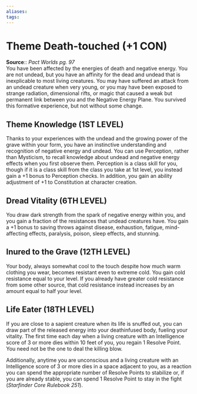 ```yaml
---
aliases: 
tags: 
---
```


# Theme Death-touched (+1 CON)

**Source**:: _Pact Worlds pg. 97_  
You have been affected by the energies of death and negative energy. You are not undead, but you have an affinity for the dead and undead that is inexplicable to most living creatures. You may have suffered an attack from an undead creature when very young, or you may have been exposed to strange radiation, dimensional rifts, or magic that caused a weak but permanent link between you and the Negative Energy Plane. You survived this formative experience, but not without some change.  

## Theme Knowledge (1ST LEVEL)

Thanks to your experiences with the undead and the growing power of the grave within your form, you have an instinctive understanding and recognition of negative energy and undead. You can use Perception, rather than Mysticism, to recall knowledge about undead and negative energy effects when you first observe them. Perception is a class skill for you, though if it is a class skill from the class you take at 1st level, you instead gain a +1 bonus to Perception checks. In addition, you gain an ability adjustment of +1 to Constitution at character creation.  

## Dread Vitality (6TH LEVEL)

You draw dark strength from the spark of negative energy within you, and you gain a fraction of the resistances that undead creatures have. You gain a +1 bonus to saving throws against disease, exhaustion, fatigue, mind-affecting effects, paralysis, poison, sleep effects, and stunning.  

## Inured to the Grave (12TH LEVEL)

Your body, always somewhat cool to the touch despite how much warm clothing you wear, becomes resistant even to extreme cold. You gain cold resistance equal to your level. If you already have greater cold resistance from some other source, that cold resistance instead increases by an amount equal to half your level.  

## Life Eater (18TH LEVEL)

If you are close to a sapient creature when its life is snuffed out, you can draw part of the released energy into your deathinfused body, fueling your vitality. The first time each day when a living creature with an Intelligence score of 3 or more dies within 10 feet of you, you regain 1 Resolve Point. You need not be the one to deal the killing blow.

Additionally, anytime you are unconscious and a living creature with an Intelligence score of 3 or more dies in a space adjacent to you, as a reaction you can spend the appropriate number of Resolve Points to stabilize or, if you are already stable, you can spend 1 Resolve Point to stay in the fight (_Starfinder Core Rulebook 251_).
